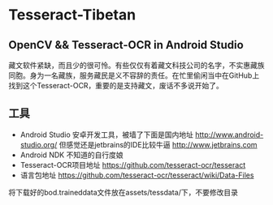 # Tesseract-Tibetan
## OpenCV && Tesseract-OCR in Android Studio
藏文软件紧缺，而且少的很可怜。有些仅仅有着藏文科技公司的名字，不实惠藏族同胞。身为一名藏族，服务藏民是义不容辞的责任。在忙里偷闲当中在GitHub上找到这个Tesseract-OCR，重要的是支持藏文，废话不多说开始了。
## 工具
* Android Studio 安卓开发工具，被墙了下面是国内地址
http://www.android-studio.org/
但感觉还是jetbrains的IDE比较牛逼  http://www.jetbrains.com
* Android NDK 不知道的自行度娘
* Tesseract-OCR项目地址
https://github.com/tesseract-ocr/tesseract
* 语言包地址
https://github.com/tesseract-ocr/tesseract/wiki/Data-Files

将下载好的bod.traineddata文件放在assets/tessdata/下，不要修改目录
